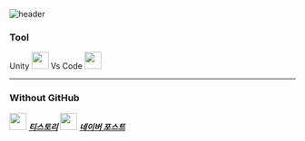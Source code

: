 ![header](https://capsule-render.vercel.app/api?type=slice)

### Tool

Unity <image src="https://user-images.githubusercontent.com/68003176/102338695-88c40b80-3fd7-11eb-8771-4b2bcdadb327.png" height="30">   Vs Code <image src="https://user-images.githubusercontent.com/68003176/102339319-523ac080-3fd8-11eb-8b0e-bdfb3434078d.png" height="30">

----------

### Without GitHub
<image src="https://user-images.githubusercontent.com/68003176/102339832-194f1b80-3fd9-11eb-99ab-3c8f8f633c1a.png" height="30">   [***티스토리***](https://husk321.tistory.com/)   <image src="https://user-images.githubusercontent.com/68003176/102339839-1bb17580-3fd9-11eb-9271-82902fb5bb71.png" height="30">  [***네이버 포스트***](https://post.naver.com/husk321?isHome=1) 
